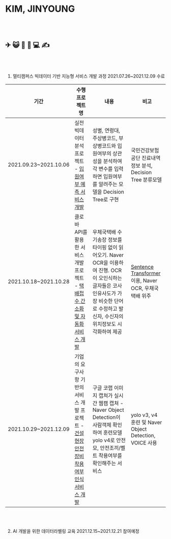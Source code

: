 # KIM, JINYOUNG

<br>

<br>

## ✈ 😺 🌄  🥬 💻 ✍

<br>

<br>

1. 멀티캠퍼스 빅데이터 기반 지능형 서비스 개발 과정 2021.07.26~2021.12.09 수료

| 기간                  | 수행프로젝트명                                               | 내용                                                         | 비고                                                         |
| --------------------- | ------------------------------------------------------------ | ------------------------------------------------------------ | ------------------------------------------------------------ |
| 2021.09.23~2021.10.06 | 실전 빅데이터 분석 프로젝트 - [입원여부 예측 서비스 개발](https://github.com/Data-PPOGAEGI/Project-1) | 성별, 연령대, 주상병코드, 부상병코드와 입원여부의 상관성을 분석하여 각 변수를 입력하면 입원여부를 알려주는 모델을 Decision Tree로 구현 | 국민건강보험공단 진료내역정보 분석, Decision Tree 분류모델   |
| 2021.10.18~2021.10.28 | 클로바 API를 활용한 서비스 개발 프로젝트 - [택배접수 간소화 및 자동화 서비스 개발](https://github.com/shinjaehoeh-cowork/PJTJ4U) | 우체국택배 수기송장 정보를 타이핑 없이 읽어오기. Naver OCR을 이용하여 진행. OCR이 오인식하는 글자들은 코사인유사도가 가장 비슷한 단어로 수정하고 발신자, 수신자의 위치정보도 시각화하여 제공 | [Sentence Transformer](https://github.com/UKPLab/sentence-transformers) 이용, Naver OCR, 우채국택배 위주 |
| 2021.10.29~2021.12.09 | 기업의 요구사항 기반의 서비스 개발 프로젝트 - [건설현장 안전장비 착용여부 인식 서비스 개발](https://github.com/Final-Project-anjeonhajo/construction) | 구글 코랩 이미지 캡쳐가 실시간 웹캠 캡쳐 - Naver Object Detection이 사람객체 확인하여 훈련모델 yolo v4로 안전모, 안전조끼/벨트 착용여부를 확인해주는 서비스 | yolo v3, v4 훈련 및 Naver Object Detection, VOICE 사용       |

<br>

<br>

2. AI 개발을 위한 데이터라벨링 교육 2021.12.15~2021.12.21  참여예정

<br>

<br>
